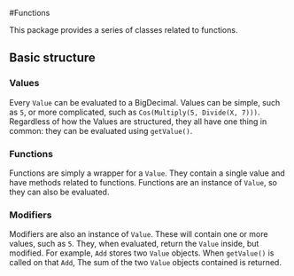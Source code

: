 #Functions

This package provides a series of classes related to functions.  

## Basic structure

### Values
Every `Value` can be evaluated to a BigDecimal.
Values can be simple, such as `5`, or more complicated,
such as `Cos(Multiply(5, Divide(X, 7)))`.
Regardless of how the Values are structured,
they all have one thing in common: they can be evaluated using
`getValue()`.

### Functions
Functions are simply a wrapper for a `Value`.
They contain a single value and have methods related to functions.
Functions are an instance of `Value`, so they can also be evaluated.

### Modifiers
Modifiers are also an instance of `Value`.
These will contain one or more values, such as `5`.
They, when evaluated, return the `Value` inside, but modified.
For example, `Add` stores two `Value` objects.
When `getValue()` is called on that `Add`,
The sum of the two `Value` objects contained is returned.